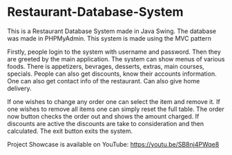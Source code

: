# Restaurant-Database-System

This is a Restaurant Database System made in Java Swing. The database was made in PHPMyAdmin. This system is made using the MVC pattern

Firstly, people login to the system with username and password. Then they are greeted by the main application.
The system can show menus of various foods. There is appetizers, bevrages, desserts, extras, main courses, specials. People can also get discounts, know 
their accounts information. One can also get contact info of the restaurant. Can also give home delivery.

If one wishes to change any order one can select the item and remove it. If one wishes to remove all items one can simply reset the full table. The order now
button checks the order out and shows the amount charged. If discounts are active the discounts are take to consideration and then calculated. The exit button 
exits the system.

Project Showcase is available on YouTube: https://youtu.be/SB8nj4PWqe8
